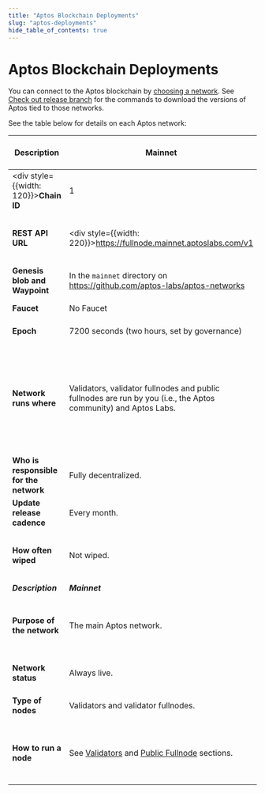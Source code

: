 ```yaml
---
title: "Aptos Blockchain Deployments"
slug: "aptos-deployments"
hide_table_of_contents: true
---
```


# Aptos Blockchain Deployments

You can connect to the Aptos blockchain by [choosing a network](../guides/system-integrators-guide.md#choose-a-network). See [Check out release branch](../guides/getting-started.md#check-out-release-branch) for the commands to download the versions of Aptos tied to those networks.

See the table below for details on each Aptos network:

|Description | Mainnet | Devnet | Long-lived Testnet | Aptos Incentivized Testnet (AIT)|
|---|---|---|---|---|
|<div style={{width: 120}}>**Chain ID**</div>| 1 |[On Aptos Explorer **select Devnet from top right**](https://explorer.aptoslabs.com/?network=Devnet).| 2|  Available during AIT program.|
|**REST API URL**| <div style={{width: 220}}>https://fullnode.mainnet.aptoslabs.com/v1</div> |<div style={{width: 220}}>https://fullnode.devnet.aptoslabs.com/v1</div> | <div style={{width: 220}}>https://fullnode.testnet.aptoslabs.com/v1</div> | <div style={{width: 110}}>Available during AIT program. </div>|
|**Genesis blob and Waypoint**| In the `mainnet` directory on https://github.com/aptos-labs/aptos-networks |In the `devnet` directory on https://github.com/aptos-labs/aptos-networks  | <div style={{width: 200}}>In the `testnet` directory on https://github.com/aptos-labs/aptos-networks </div>| Available during AIT program.  |
|**Faucet**| No Faucet |<div style={{width: 200}}>https://faucet.devnet.aptoslabs.com/</div> | <div style={{width: 200}}>(dApp): https://aptoslabs.com/testnet-faucet </div>|Available during AIT program.|
|**Epoch**| 7200 seconds (two hours, set by governance) |--- | 7200 seconds (two hours) |Available during AIT program.|
|**Network runs where**| Validators, validator fullnodes and public fullnodes are run by you (i.e., the Aptos community) and Aptos Labs. |<div style={{width: 200}}>Validators run on Aptos Labs servers. Fullnodes are run by both Aptos Labs and you (i.e., the Aptos community).</div>|<div style={{width: 200}}>Validators run on Aptos Labs servers. Fullnodes are run by both Aptos Labs and you (i.e., the Aptos community).</div> | Some Validators run on Aptos servers, others are run by the Aptos community. Fullnodes are run by Aptos Labs and the community.|
|**Who is responsible for the network**| Fully decentralized. |Managed by Aptos Team. | Managed by Aptos Team. | Managed by Aptos Labs and the community.|
|**Update release cadence**| Every month. |Every week. |Every 2 weeks. | Managed by Aptos Labs and the community.|
|**How often wiped**| Not wiped. |Every week.| Not wiped. | Wiped permanently after AIT program concludes.|
|***Description*** | ***Mainnet*** | ***Devnet*** | ***Long-lived Testnet*** |  ***AIT***|
|**Purpose of the network**| The main Aptos network. |The devnet is built to experiment with new ideas, improve performance and enhance the user experience.| | For executing the Aptos Incentivized Testnet programs for the community.|
|**Network status**| Always live. |Mostly live, with brief interruptions during regular updates. |Mostly live, with brief interruptions during regular updates. | Live only during Incentivized Testnet drives. |
|**Type of nodes** |Validators and validator fullnodes. |Validators and public fullnodes. | Validators and public fullnodes. | Validators and validator fullnodes.|
|**How to run a node**| See [Validators](/nodes/validator-node/validators) and [Public Fullnode](/nodes/full-node/public-fullnode) sections.  |N/A, run by Aptos Labs team. |See [Validators](/nodes/validator-node/validators) and [Public Fullnode](/nodes/full-node/public-fullnode) sections. | See the node deployment guides published during AIT program.|

